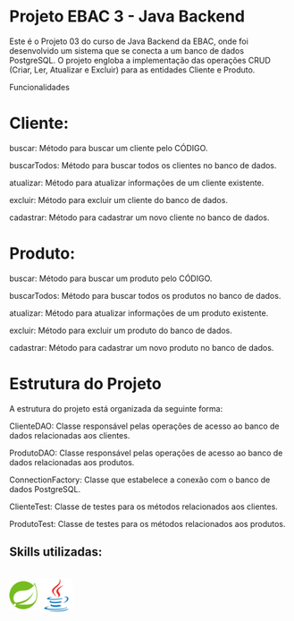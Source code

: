 # Projeto EBAC 3 - Java Backend

Este é o Projeto 03 do curso de Java Backend da EBAC, onde foi desenvolvido um sistema que se conecta a um banco de dados PostgreSQL. O projeto engloba a implementação das operações CRUD (Criar, Ler, Atualizar e Excluir) para as entidades Cliente e Produto.

Funcionalidades

# Cliente:
buscar: Método para buscar um cliente pelo CÓDIGO.

buscarTodos: Método para buscar todos os clientes no banco de dados.

atualizar: Método para atualizar informações de um cliente existente.

excluir: Método para excluir um cliente do banco de dados.

cadastrar: Método para cadastrar um novo cliente no banco de dados.

# Produto:
buscar: Método para buscar um produto pelo CÓDIGO.

buscarTodos: Método para buscar todos os produtos no banco de dados.

atualizar: Método para atualizar informações de um produto existente.

excluir: Método para excluir um produto do banco de dados.

cadastrar: Método para cadastrar um novo produto no banco de dados.

# Estrutura do Projeto
A estrutura do projeto está organizada da seguinte forma:

ClienteDAO: Classe responsável pelas operações de acesso ao banco de dados relacionadas aos clientes.

ProdutoDAO: Classe responsável pelas operações de acesso ao banco de dados relacionadas aos produtos.

ConnectionFactory: Classe que estabelece a conexão com o banco de dados PostgreSQL.

ClienteTest: Classe de testes para os métodos relacionados aos clientes.

ProdutoTest: Classe de testes para os métodos relacionados aos produtos.

## Skills utilizadas:
<div style="display: inline_block"><br>
   <img align="center" alt="Spring" height="50" width="50" src="https://raw.githubusercontent.com/devicons/devicon/master/icons/spring/spring-original.svg">
  <img align="center" alt="Spring" height="60" width="60" src="https://raw.githubusercontent.com/devicons/devicon/master/icons/java/java-original.svg">
